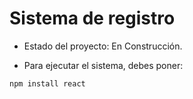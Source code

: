<h1>Sistema de registro</h1>

- Estado del proyecto: En Construcción.

- Para ejecutar el sistema, debes poner:

```npm install react```
